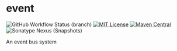 # event

![GitHub Workflow Status (branch)](https://img.shields.io/github/actions/workflow/status/seiama/event/build.yaml?branch=main) [![MIT License](https://img.shields.io/badge/license-MIT-blue)](license.txt) [![Maven Central](https://img.shields.io/maven-central/v/com.seiama/event?label=stable)](https://search.maven.org/search?q=g:com.seiama%20AND%20a:event) ![Sonatype Nexus (Snapshots)](https://img.shields.io/nexus/s/com.seiama/event?label=dev&server=https%3A%2F%2Fs01.oss.sonatype.org)

An event bus system

